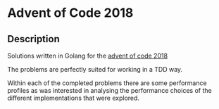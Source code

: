 # Advent of Code 2018

## Description

Solutions written in Golang for the [advent of code 2018](https://adventofcode.com/2018)

The problems are perfectly suited for working in a TDD way.

Within each of the completed problems there are some performance profiles as was interested
in analysing the performance choices of the different implementations that were explored.
